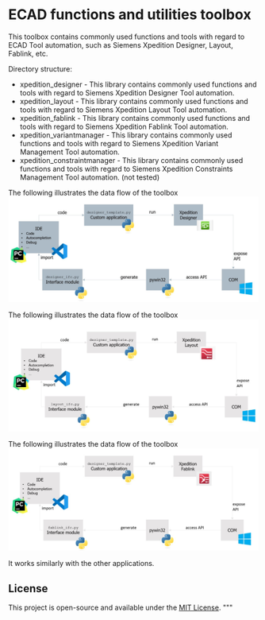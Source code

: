 # ECAD functions and utilities toolbox

This toolbox contains commonly used functions and tools with regard to ECAD Tool automation, such as Siemens Xpedition Designer, Layout, Fablink, etc.

Directory structure:

* xpedition_designer - This library contains commonly used functions and tools with regard to Siemens Xpedition Designer Tool automation. 
* xpedition_layout - This library contains commonly used functions and tools with regard to Siemens Xpedition Layout Tool automation.
* xpedition_fablink - This library contains commonly used functions and tools with regard to Siemens Xpedition Fablink Tool automation.
* xpedition_variantmanager - This library contains commonly used functions and tools with regard to Siemens Xpedition Variant Management Tool automation.
* xpedition_constraintmanager - This library contains commonly used functions and tools with regard to Siemens Xpedition Constraints Management Tool automation. (not tested)

The following illustrates the data flow of the toolbox
![Designer](xpedition_designer/images/flowchart.JPG)

The following illustrates the data flow of the toolbox
![Layout](xpedition_layout/images/flowchart.jpg)

The following illustrates the data flow of the toolbox
![Fablink](xpedition_fablink/images/flowchart.jpg)

It works similarly with the other applications.

## License

This project is open-source and available under the [MIT License](LICENSE).
"""
